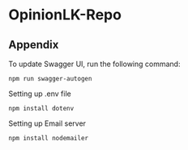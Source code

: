 # OpinionLK-Repo

## Appendix
To update Swagger UI, run the following command:

```
npm run swagger-autogen
```

Setting up .env file

```
npm install dotenv
```

Setting up Email server 

```
npm install nodemailer
```
